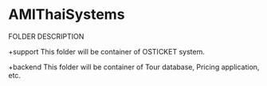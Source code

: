 # AMIThaiSystems

FOLDER DESCRIPTION

+support
This folder will be container of OSTICKET system.

+backend
This folder will be container of Tour database, Pricing application, etc.